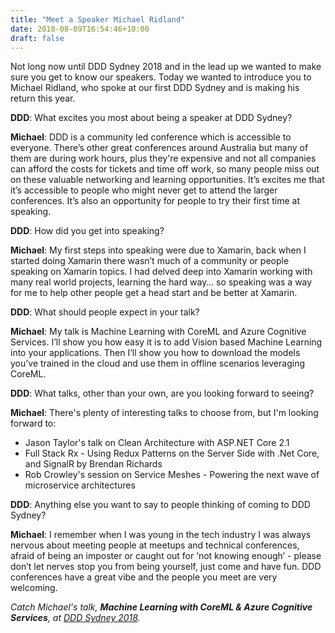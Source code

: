 ```yaml
---
title: "Meet a Speaker Michael Ridland"
date: 2018-08-09T16:54:46+10:00
draft: false
---
```


Not long now until DDD Sydney 2018 and in the lead up we wanted to make sure you get to know our speakers. Today we wanted to introduce you to Michael Ridland, who spoke at our first DDD Sydney and is making his return this year.

**DDD**: What excites you most about being a speaker at DDD Sydney?

**Michael**: DDD is a community led conference which is accessible to everyone. There’s other great conferences around Australia but many of them are during work hours, plus they're expensive and not all companies can afford the costs for tickets and time off work, so many people miss out on these valuable networking and learning opportunities. It’s excites me that it’s accessible to people who might never get to attend the larger conferences. It’s also an opportunity for people to try their first time at speaking.
 
**DDD**: How did you get into speaking?

**Michael**: My first steps into speaking were due to Xamarin, back when I started doing Xamarin there wasn’t much of a community or people speaking on Xamarin topics. I had delved deep into Xamarin working with many real world projects, learning the hard way… so speaking was a way for me to help other people get a head start and be better at Xamarin.
 
**DDD**: What should people expect in your talk?

**Michael**: My talk is Machine Learning with CoreML and Azure Cognitive Services. I’ll show you how easy it is to add Vision based Machine Learning into your applications. Then I’ll show you how to download the models you’ve trained in the cloud and use them in offline scenarios leveraging CoreML.
 
**DDD**: What talks, other than your own, are you looking forward to seeing?

**Michael**: There's plenty of interesting talks to choose from, but I'm looking forward to:

* Jason Taylor's talk on Clean Architecture with ASP.NET Core 2.1
* Full Stack Rx - Using Redux Patterns on the Server Side with .Net Core, and SignalR by Brendan Richards
* Rob Crowley's session on Service Meshes - Powering the next wave of microservice architectures
 
**DDD**: Anything else you want to say to people thinking of coming to DDD Sydney?

**Michael**: I remember when I was young in the tech industry I was always nervous about meeting people at meetups and technical conferences, afraid of being an imposter or caught out for ‘not knowing enough’ - please don’t let nerves stop you from being yourself, just come and have fun. DDD conferences have a great vibe and the people you meet are very welcoming.

_Catch Michael's talk, **Machine Learning with CoreML & Azure Cognitive Services**, at [DDD Sydney 2018](https://www.eventbrite.com.au/e/ddd-sydney-2018-tickets-44976613261)._
